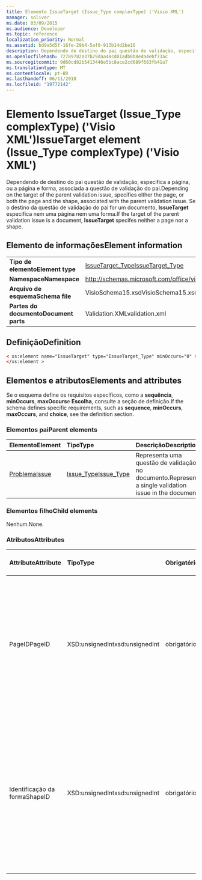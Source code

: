```yaml
---
title: Elemento IssueTarget (Issue_Type complexType) ('Visio XML')
manager: soliver
ms.date: 03/09/2015
ms.audience: Developer
ms.topic: reference
localization_priority: Normal
ms.assetid: bd9a5d5f-16fe-29b4-5af0-913b14d2be16
description: Dependendo de destino do pai questão de validação, especifica a página, ou a página e forma, associada a questão de validação do pai. Se o destino da questão de validação do pai for um documento, IssueTarget especifica nem uma página nem uma forma.
ms.openlocfilehash: 72789782a37b29daa48cd01adb0b8eda4ebf73ac
ms.sourcegitcommit: 9d60cd82b5413446e5bc8ace2cd689f683fb41a7
ms.translationtype: MT
ms.contentlocale: pt-BR
ms.lasthandoff: 06/11/2018
ms.locfileid: "19772142"
---
```

# <a name="issuetarget-element-issuetype-complextype-visio-xml"></a><span data-ttu-id="daa62-104">Elemento IssueTarget (Issue_Type complexType) ('Visio XML')</span><span class="sxs-lookup"><span data-stu-id="daa62-104">IssueTarget element (Issue_Type complexType) ('Visio XML')</span></span>

<span data-ttu-id="daa62-105">Dependendo de destino do pai questão de validação, especifica a página, ou a página e forma, associada a questão de validação do pai.</span><span class="sxs-lookup"><span data-stu-id="daa62-105">Depending on the target of the parent validation issue, specifies either the page, or both the page and the shape, associated with the parent validation issue.</span></span> <span data-ttu-id="daa62-106">Se o destino da questão de validação do pai for um documento, **IssueTarget** especifica nem uma página nem uma forma.</span><span class="sxs-lookup"><span data-stu-id="daa62-106">If the target of the parent validation issue is a document, **IssueTarget** specifes neither a page nor a shape.</span></span> 
  
## <a name="element-information"></a><span data-ttu-id="daa62-107">Elemento de informações</span><span class="sxs-lookup"><span data-stu-id="daa62-107">Element information</span></span>

|||
|:-----|:-----|
|<span data-ttu-id="daa62-108">**Tipo de elemento**</span><span class="sxs-lookup"><span data-stu-id="daa62-108">**Element type**</span></span> <br/> |[<span data-ttu-id="daa62-109">IssueTarget_Type</span><span class="sxs-lookup"><span data-stu-id="daa62-109">IssueTarget_Type</span></span>](issuetarget_type-complextypevisio-xml.md) <br/> |
|<span data-ttu-id="daa62-110">**Namespace**</span><span class="sxs-lookup"><span data-stu-id="daa62-110">**Namespace**</span></span> <br/> |http://schemas.microsoft.com/office/visio/2012/main  <br/> |
|<span data-ttu-id="daa62-111">**Arquivo de esquema**</span><span class="sxs-lookup"><span data-stu-id="daa62-111">**Schema file**</span></span> <br/> |<span data-ttu-id="daa62-112">VisioSchema15.xsd</span><span class="sxs-lookup"><span data-stu-id="daa62-112">VisioSchema15.xsd</span></span>  <br/> |
|<span data-ttu-id="daa62-113">**Partes do documento**</span><span class="sxs-lookup"><span data-stu-id="daa62-113">**Document parts**</span></span> <br/> |<span data-ttu-id="daa62-114">Validation.XML</span><span class="sxs-lookup"><span data-stu-id="daa62-114">validation.xml</span></span>  <br/> |
   
## <a name="definition"></a><span data-ttu-id="daa62-115">Definição</span><span class="sxs-lookup"><span data-stu-id="daa62-115">Definition</span></span>

```XML
< xs:element name="IssueTarget" type="IssueTarget_Type" minOccurs="0" maxOccurs="1" >
</xs:element >
```

## <a name="elements-and-attributes"></a><span data-ttu-id="daa62-116">Elementos e atributos</span><span class="sxs-lookup"><span data-stu-id="daa62-116">Elements and attributes</span></span>

<span data-ttu-id="daa62-117">Se o esquema define os requisitos específicos, como a **sequência**, **minOccurs**, **maxOccurs**e **Escolha**, consulte a seção de definição.</span><span class="sxs-lookup"><span data-stu-id="daa62-117">If the schema defines specific requirements, such as **sequence**, **minOccurs**, **maxOccurs**, and **choice**, see the definition section.</span></span> 
  
### <a name="parent-elements"></a><span data-ttu-id="daa62-118">Elementos pai</span><span class="sxs-lookup"><span data-stu-id="daa62-118">Parent elements</span></span>

|<span data-ttu-id="daa62-119">**Elemento**</span><span class="sxs-lookup"><span data-stu-id="daa62-119">**Element**</span></span>|<span data-ttu-id="daa62-120">**Tipo**</span><span class="sxs-lookup"><span data-stu-id="daa62-120">**Type**</span></span>|<span data-ttu-id="daa62-121">**Descrição**</span><span class="sxs-lookup"><span data-stu-id="daa62-121">**Description**</span></span>|
|:-----|:-----|:-----|
|[<span data-ttu-id="daa62-122">Problema</span><span class="sxs-lookup"><span data-stu-id="daa62-122">Issue</span></span>](issue-element-issues_type-complextypevisio-xml.md) <br/> |[<span data-ttu-id="daa62-123">Issue_Type</span><span class="sxs-lookup"><span data-stu-id="daa62-123">Issue_Type</span></span>](issue_type-complextypevisio-xml.md) <br/> |<span data-ttu-id="daa62-124">Representa uma questão de validação no documento.</span><span class="sxs-lookup"><span data-stu-id="daa62-124">Represents a single validation issue in the document.</span></span>  <br/> |
   
### <a name="child-elements"></a><span data-ttu-id="daa62-125">Elementos filho</span><span class="sxs-lookup"><span data-stu-id="daa62-125">Child elements</span></span>

<span data-ttu-id="daa62-126">Nenhum.</span><span class="sxs-lookup"><span data-stu-id="daa62-126">None.</span></span>
  
### <a name="attributes"></a><span data-ttu-id="daa62-127">Atributos</span><span class="sxs-lookup"><span data-stu-id="daa62-127">Attributes</span></span>

|<span data-ttu-id="daa62-128">**Attribute**</span><span class="sxs-lookup"><span data-stu-id="daa62-128">**Attribute**</span></span>|<span data-ttu-id="daa62-129">**Tipo**</span><span class="sxs-lookup"><span data-stu-id="daa62-129">**Type**</span></span>|<span data-ttu-id="daa62-130">**Obrigatório**</span><span class="sxs-lookup"><span data-stu-id="daa62-130">**Required**</span></span>|<span data-ttu-id="daa62-131">**Descrição**</span><span class="sxs-lookup"><span data-stu-id="daa62-131">**Description**</span></span>|<span data-ttu-id="daa62-132">**Valores possíveis**</span><span class="sxs-lookup"><span data-stu-id="daa62-132">**Possible values**</span></span>|
|:-----|:-----|:-----|:-----|:-----|
|<span data-ttu-id="daa62-133">PageID</span><span class="sxs-lookup"><span data-stu-id="daa62-133">PageID</span></span>  <br/> |<span data-ttu-id="daa62-134">XSD:unsignedInt</span><span class="sxs-lookup"><span data-stu-id="daa62-134">xsd:unsignedInt</span></span>  <br/> |<span data-ttu-id="daa62-135">obrigatório</span><span class="sxs-lookup"><span data-stu-id="daa62-135">required</span></span>  <br/> |<span data-ttu-id="daa62-136">Especifica o identificador exclusivo da página que está associado a questão de validação do pai.</span><span class="sxs-lookup"><span data-stu-id="daa62-136">Specifies the unique identifier of the page that is associated with the parent validation issue.</span></span> <span data-ttu-id="daa62-137">Se o destino for o documento, o valor de PageID pode ser 0xFFFFFFFF.</span><span class="sxs-lookup"><span data-stu-id="daa62-137">If the target is the document, the PageID value can be 0xFFFFFFFF.</span></span>  <br/> |<span data-ttu-id="daa62-138">Valores do tipo xsd:unsignedInt.</span><span class="sxs-lookup"><span data-stu-id="daa62-138">Values of the xsd:unsignedInt type.</span></span>  <br/> |
|<span data-ttu-id="daa62-139">Identificação da forma</span><span class="sxs-lookup"><span data-stu-id="daa62-139">ShapeID</span></span>  <br/> |<span data-ttu-id="daa62-140">XSD:unsignedInt</span><span class="sxs-lookup"><span data-stu-id="daa62-140">xsd:unsignedInt</span></span>  <br/> |<span data-ttu-id="daa62-141">obrigatório</span><span class="sxs-lookup"><span data-stu-id="daa62-141">required</span></span>  <br/> |<span data-ttu-id="daa62-142">Especifica o identificador exclusivo da forma que está associado com a questão de validação do pai.</span><span class="sxs-lookup"><span data-stu-id="daa62-142">Specifies the unique identifier of the shape that is associated with the parent validation issue.</span></span> <span data-ttu-id="daa62-143">Se o destino for um documento ou uma página, o valor de identificação da forma pode ser 0xFFFFFFFF.</span><span class="sxs-lookup"><span data-stu-id="daa62-143">If the target is the document or a page, the ShapeID value can be 0xFFFFFFFF.</span></span>  <br/> |<span data-ttu-id="daa62-144">Valores do tipo xsd:unsignedInt.</span><span class="sxs-lookup"><span data-stu-id="daa62-144">Values of the xsd:unsignedInt type.</span></span>  <br/> |
   


